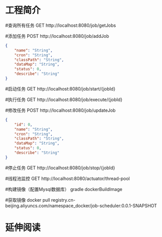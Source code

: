 # 工程简介

#查询所有任务
GET http://localhost:8080/job/getJobs

#添加任务
POST http://localhost:8080/job/addJob

```json
{
    "name": "String",
    "cron": "String",
    "classPath": "String",
    "dataMap": "String",
    "status": 0,
    "describe": "String"
}
```

#启动任务
GET http://localhost:8080/job/start/{jobId}

#执行任务
GET http://localhost:8080/job/execute/{jobId}

#修改任务
POST http://localhost:8080/job/updateJob
```json
{
    "id": 0,
    "name": "String",
    "cron": "String",
    "classPath": "String",
    "dataMap": "String",
    "status": 0,
    "describe": "String"
}
```

#停止任务
GET http://localhost:8080/job/stop/{jobId}

#线程池监控
GET http://localhost:8080/actuator/thread-pool


#构建镜像（配置Mysql数据库）
gradle dockerBuildImage

#获取镜像
docker pull registry.cn-beijing.aliyuncs.com/namespace_docker/job-scheduler:0.0.1-SNAPSHOT

# 延伸阅读

